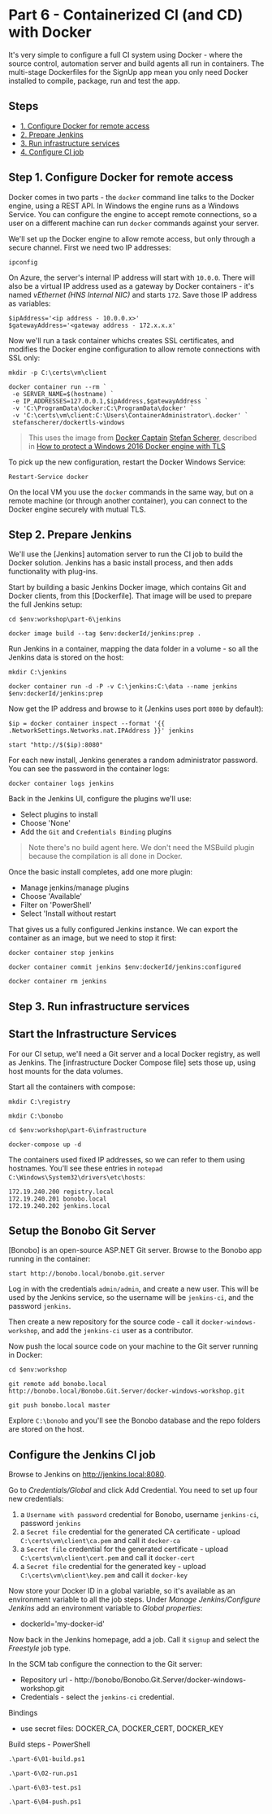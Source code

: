 # Part 6 - Containerized CI (and CD) with Docker

It's very simple to configure a full CI system using Docker - where the source control, automation server and build agents all run in containers. The multi-stage Dockerfiles for the SignUp app mean you only need Docker installed to compile, package, run and test the app. 

## Steps

* [1. Configure Docker for remote access](#1)
* [2. Prepare Jenkins](#2)
* [3. Run infrastructure services](#3)
* [4. Configure CI job](#4)


## <a name="1"></a>Step 1. Configure Docker for remote access

Docker comes in two parts - the `docker` command line talks to the Docker engine, using a REST API. In Windows the engine runs as a Windows Service. You can configure the engine to accept remote connections, so a user on a different machine can run `docker` commands against your server.

We'll set up the Docker engine to allow remote access, but only through a secure channel. First we need two IP addresses:

```
ipconfig
```

On Azure, the server's internal IP address will start with `10.0.0`. There will also be a virtual IP address used as a gateway by Docker containers - it's named _vEthernet (HNS Internal NIC)_ and starts `172`. Save those IP address as variables:

```
$ipAddress='<ip address - 10.0.0.x>'
$gatewayAddress='<gateway address - 172.x.x.x'
```

Now we'll run a task container whichs creates SSL certificates, and modifies the Docker engine configuration to allow remote connections with SSL only:

```
mkdir -p C:\certs\vm\client

docker container run --rm `
 -e SERVER_NAME=$(hostname) `
 -e IP_ADDRESSES=127.0.0.1,$ipAddress,$gatewayAddress `
 -v 'C:\ProgramData\docker:C:\ProgramData\docker' `
 -v 'C:\certs\vm\client:C:\Users\ContainerAdministrator\.docker' `
 stefanscherer/dockertls-windows
```

> This uses the image from [Docker Captain](https://www.docker.com/community/docker-captains) [Stefan Scherer](https://twitter.com/stefscherer), described in [How to protect a Windows 2016 Docker engine with TLS](https://stefanscherer.github.io/protecting-a-windows-2016-docker-engine-with-tls/)

To pick up the new configuration, restart the Docker Windows Service:

```
Restart-Service docker
```

On the local VM you use the `docker` commands in the same way, but on a remote machine (or through another container), you can connect to the Docker engine securely with mutual TLS.


## <a name="2"></a>Step 2. Prepare Jenkins


We'll use the [Jenkins] automation server to run the CI job to build the Docker solution. Jenkins has a basic install process, and then adds functionality with plug-ins.

Start by building a basic Jenkins Docker image, which contains Git and Docker clients, from this [Dockerfile]. That image will be used to prepare the full Jenkins setup:

```
cd $env:workshop\part-6\jenkins

docker image build --tag $env:dockerId/jenkins:prep .
```

Run Jenkins in a container, mapping the data folder in a volume - so all the Jenkins data is stored on the host:

```
mkdir C:\jenkins

docker container run -d -P -v C:\jenkins:C:\data --name jenkins $env:dockerId/jenkins:prep
```

Now get the IP address and browse to it (Jenkins uses port `8080` by default):

```
$ip = docker container inspect --format '{{ .NetworkSettings.Networks.nat.IPAddress }}' jenkins

start "http://$($ip):8080"
```

For each new install, Jenkins generates a random administrator password. You can see the password in the container logs:

```
docker container logs jenkins
```

Back in the Jenkins UI, configure the plugins we'll use:

- Select plugins to install
- Choose 'None'
- Add the `Git` and `Credentials Binding` plugins

> Note there's no build agent here. We don't need the MSBuild plugin because the compilation is all done in Docker.

Once the basic install completes, add one more plugin:

- Manage jenkins/manage plugins
- Choose 'Available'
- Filter on 'PowerShell'
- Select 'Install without restart

That gives us a fully configured Jenkins instance. We can export the container as an image, but we need to stop it first:

```
docker container stop jenkins

docker container commit jenkins $env:dockerId/jenkins:configured

docker container rm jenkins
```

## <a name="3"></a>Step 3. Run infrastructure services

## Start the Infrastructure Services

For our CI setup, we'll need a Git server and a local Docker registry, as well as Jenkins. The [infrastructure Docker Compose file] sets those up, using host mounts for the data volumes.

Start all the containers with compose:

```
mkdir C:\registry

mkdir C:\bonobo

cd $env:workshop\part-6\infrastructure

docker-compose up -d
```

The containers used fixed IP addresses, so we can refer to them using hostnames. You'll see these entries in `notepad C:\Windows\System32\drivers\etc\hosts`:

```
172.19.240.200 registry.local
172.19.240.201 bonobo.local
172.19.240.202 jenkins.local
```

## Setup the Bonobo Git Server

[Bonobo] is an open-source ASP.NET Git server. Browse to the Bonobo app running in the container:

```
start http://bonobo.local/bonobo.git.server
```

Log in with the credentials `admin/admin`, and create a new user. This will be used by the Jenkins service, so the username will be `jenkins-ci`, and the password `jenkins`.

Then create a new repository for the source code - call it `docker-windows-workshop`, and add the `jenkins-ci` user as a contributor.

Now push the local source code on your machine to the Git server running in Docker:

```
cd $env:workshop

git remote add bonobo.local http://bonobo.local/Bonobo.Git.Server/docker-windows-workshop.git

git push bonobo.local master
```

Explore `C:\bonobo` and you'll see the Bonobo database and the repo folders are stored on the host.


## Configure the Jenkins CI job

Browse to Jenkins on http://jenkins.local:8080.

Go to _Credentials/Global_ and click  Add Credential. You need to set up four new credentials:

1. a `Username with password` credential for Bonobo, username `jenkins-ci`, password `jenkins`
2. a `Secret file` credential for the generated CA certificate - upload `C:\certs\vm\client\ca.pem` and call it `docker-ca`
3. a `Secret file` credential for the generated certificate - upload `C:\certs\vm\client\cert.pem` and call it `docker-cert`
4. a `Secret file` credential for the generated key - upload `C:\certs\vm\client\key.pem` and call it `docker-key`

Now store your Docker ID in a global variable, so it's available as an environment variable to all the job steps. Under _Manage Jenkins/Configure Jenkins_ add an environment variable to _Global properties_:

- dockerId='my-docker-id'

Now back in the Jenkins homepage, add a job. Call it `signup` and select the _Freestyle_ job type.

In the SCM tab configure the connection to the Git server:

- Repository url - http://bonobo/Bonobo.Git.Server/docker-windows-workshop.git
- Credentials - select the `jenkins-ci` credential.

Bindings

- use secret files: DOCKER_CA, DOCKER_CERT, DOCKER_KEY


Build steps - PowerShell

```
.\part-6\01-build.ps1
```

```
.\part-6\02-run.ps1
```

```
.\part-6\03-test.ps1
```

```
.\part-6\04-push.ps1
```
